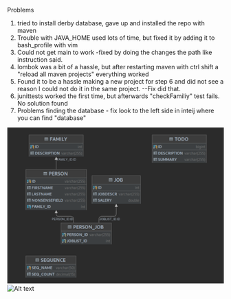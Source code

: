 Problems
1.  tried to install derby database, gave up and installed the repo with maven
2.  Trouble with JAVA_HOME used lots of time, but fixed it by adding it to bash_profile with vim
3. Could not get main to work -fixed by doing the changes the path like instruction said.
4. lombok was a bit of a hassle, but after restarting maven with ctrl shift a "reload all maven projects" everything worked
5. Found it to be a hassle making a new project for step 6 and did not see a reason I could not do it in the same project. --Fix did that.
6. junittests worked the first time, but afterwards "checkFamiliy" test fails. No solution found
7. Problems finding the database - fix look to the left side in inteij where you can find "database" 

![Alt text](https://github.com/Sigvah/DAT250_experiments/blob/main/Screenshot%20from%202021-09-08%2018-07-08.png)
![Alt text](https://github.com/Sigvah/DAT250_experiments/blob/main/Screenshot%20from%202021-09-10%2002-05-34.)
